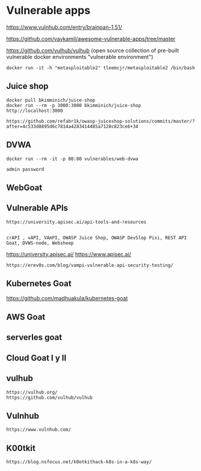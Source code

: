 # Vulnerable apps




https://www.vulnhub.com/entry/brainpan-1,51/


https://github.com/vavkamil/awesome-vulnerable-apps/tree/master



https://github.com/vulhub/vulhub   (open source collection of pre-built vulnerable docker environments "vulnerable environment")



    docker run -it -h "metasploitable2" tleemcjr/metasploitable2 /bin/bash


## Juice shop

    docker pull bkimminich/juice-shop
    docker run --rm -p 3000:3000 bkimminich/juice-shop
    http://localhost:3000⁠   

    https://github.com/refabr1k/owasp-juiceshop-solutions/commits/master/?after=4c533d8895d6c7814a4283414485a7128c823ce6+34


## DVWA

    docker run --rm -it -p 80:80 vulnerables/web-dvwa

    admin password


## WebGoat




## Vulnerable APIs

    https://university.apisec.ai/api-tools-and-resources


    crAPI , vAPI, VAmPI, OWASP Juice Shop, OWASP DevSlop Pixi, REST API Goat, DVWS-node, Websheep

https://university.apisec.ai/
https://www.apisec.ai/

    https://erev0s.com/blog/vampi-vulnerable-api-security-testing/





## Kubernetes Goat


https://github.com/madhuakula/kubernetes-goat



## AWS Goat



## serverles goat



## Cloud Goat I y II


## vulhub 

    https://vulhub.org/
    https://github.com/vulhub/vulhub 


## Vulnhub

    https://www.vulnhub.com/


## K00tkit

    https://blog.nsfocus.net/k0otkithack-k8s-in-a-k8s-way/



## 

